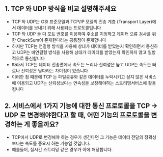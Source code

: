 ## 1. TCP 와 UDP 방식을 비교 설명해주세요

- TCP 와 UDP는 OSI 표준모델과 TCP/IP 모델의 전송 계층 (Transport Layer)에서 데이터를 보내기 위해 사용되는 프로토콜입니다
- TCP 와 UDP 둘 다 포트 번호를 이용하여 주소를 지정하고 데이터 오류 검사를 위한 CheckSum이 존재한다라는 공통점이 존재합니다
- 하지만 TCP는 연결형 방식을 사용해 상대가 데이터를 받았는지 확인하면서 통신하고 UDP는 비연결형 방식을 사용해 상대가 데이터를 받았는지 확인하지 않고 일방적으로 통신합니다
- 따라서 TCP는 데이터 전송면에서 속도는 느리나 신뢰성은 높고 UDP는 속도는 빠르나 신뢰성은 낮다라는 차이점이 있습니다
- 이러한 점 때문에 TCP 는 파일공유와 같은 데이터를 누락시키고 싶지 않은 서비스에 이용되고 UDP는 신뢰성보다는 연속성을 보장해야하는 스트리밍서비스에 활용됩니다

## 2. 서비스에서 1가지 기능에 대한 통신 프로토콜을 TCP -> UDP 로 변경해야한다고 할 때, 어떤 기능의 프로토콜을 변경하는 게 좋을까요?

- TCP에서 UDP로 변경해야 하는 경우가 생긴다면 그 기능은 데이터 전달의 정확성 보다는 속도를 중요시 하는 기능일 것입니다.
- 예를들어, 실시간 스트리밍 같은 경우가 이에 해당합니다.
